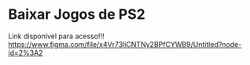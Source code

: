 # Baixar Jogos de PS2
Link disponível  para  acesso!!!
https://www.figma.com/file/x4Vr73liCNTNy2BPfCYWB9/Untitled?node-id=2%3A2
